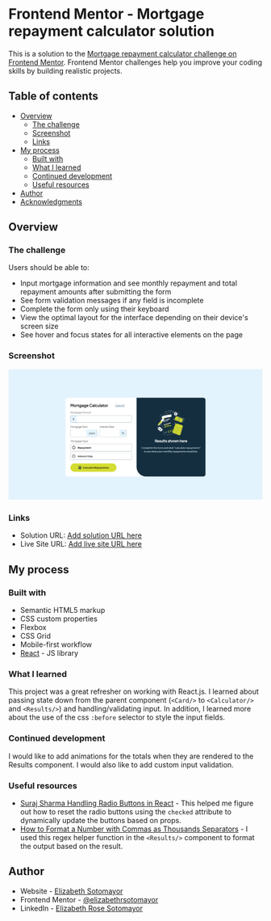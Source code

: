 # Frontend Mentor - Mortgage repayment calculator solution

This is a solution to the [Mortgage repayment calculator challenge on Frontend Mentor](https://www.frontendmentor.io/challenges/mortgage-repayment-calculator-Galx1LXK73). Frontend Mentor challenges help you improve your coding skills by building realistic projects.

## Table of contents

- [Overview](#overview)
  - [The challenge](#the-challenge)
  - [Screenshot](#screenshot)
  - [Links](#links)
- [My process](#my-process)
  - [Built with](#built-with)
  - [What I learned](#what-i-learned)
  - [Continued development](#continued-development)
  - [Useful resources](#useful-resources)
- [Author](#author)
- [Acknowledgments](#acknowledgments)

## Overview

### The challenge

Users should be able to:

- Input mortgage information and see monthly repayment and total repayment amounts after submitting the form
- See form validation messages if any field is incomplete
- Complete the form only using their keyboard
- View the optimal layout for the interface depending on their device's screen size
- See hover and focus states for all interactive elements on the page

### Screenshot

![](<./Screenshot%20(143).png>)

### Links

- Solution URL: [Add solution URL here](https://your-solution-url.com)
- Live Site URL: [Add live site URL here](https://your-live-site-url.com)

## My process

### Built with

- Semantic HTML5 markup
- CSS custom properties
- Flexbox
- CSS Grid
- Mobile-first workflow
- [React](https://reactjs.org/) - JS library

### What I learned

This project was a great refresher on working with React.js. I learned about passing state down from the parent component (`<Card/>` to `<Calculator/>` and `<Results/>`) and handling/validating input. In addition, I learned more about the use of the css `:before` selector to style the input fields.

### Continued development

I would like to add animations for the totals when they are rendered to the Results component. I would also like to add custom input validation.

### Useful resources

- [Suraj Sharma Handling Radio Buttons in React](https://surajsharma.net/blog/react-handle-radio-buttons) - This helped me figure out how to reset the radio buttons using the `checked` attribute to dynamically update the buttons based on props.
- [How to Format a Number with Commas as Thousands Separators](https://stackoverflow.com/questions/2901102/how-to-format-a-number-with-commas-as-thousands-separators) - I used this regex helper function in the `<Results/>` component to format the output based on the result.

## Author

- Website - [Elizabeth Sotomayor](https://elizabethsotomayor.vercel.app/)
- Frontend Mentor - [@elizabethrsotomayor](https://www.frontendmentor.io/profile/elizabethrsotomayor)
- LinkedIn - [Elizabeth Rose Sotomayor](https://www.linkedin.com/in/elizabeth-rose-sotomayor/)

